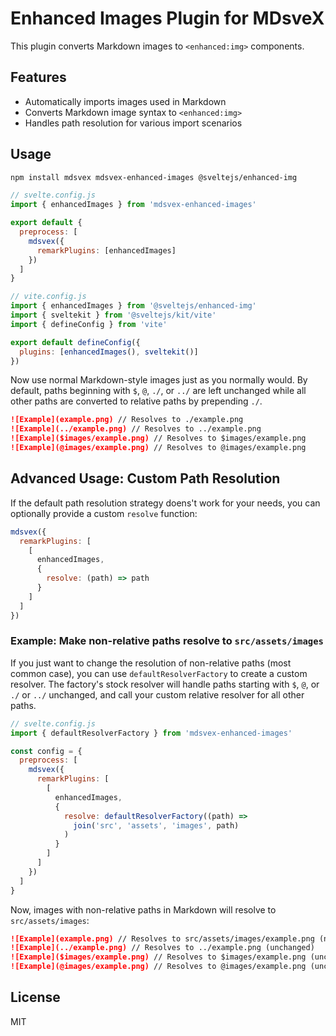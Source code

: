 # Enhanced Images Plugin for MDsveX

This plugin converts Markdown images to `<enhanced:img>` components.

## Features

- Automatically imports images used in Markdown
- Converts Markdown image syntax to `<enhanced:img>`
- Handles path resolution for various import scenarios

## Usage

```bash
npm install mdsvex mdsvex-enhanced-images @sveltejs/enhanced-img
```

```js
// svelte.config.js
import { enhancedImages } from 'mdsvex-enhanced-images'

export default {
  preprocess: [
    mdsvex({
      remarkPlugins: [enhancedImages]
    })
  ]
}
```

```js
// vite.config.js
import { enhancedImages } from '@sveltejs/enhanced-img'
import { sveltekit } from '@sveltejs/kit/vite'
import { defineConfig } from 'vite'

export default defineConfig({
  plugins: [enhancedImages(), sveltekit()]
})
```

Now use normal Markdown-style images just as you normally would. By default, paths beginning with `$`, `@`, `./`, or `../` are left unchanged while all other paths are converted to relative paths by prepending `./`.

```md
![Example](example.png) // Resolves to ./example.png
![Example](../example.png) // Resolves to ../example.png
![Example]($images/example.png) // Resolves to $images/example.png
![Example](@images/example.png) // Resolves to @images/example.png
```

## Advanced Usage: Custom Path Resolution

If the default path resolution strategy doens't work for your needs, you can optionally provide a custom `resolve` function:

```js
mdsvex({
  remarkPlugins: [
    [
      enhancedImages,
      {
        resolve: (path) => path
      }
    ]
  ]
})
```

### Example: Make non-relative paths resolve to `src/assets/images`

If you just want to change the resolution of non-relative paths (most common case), you can use `defaultResolverFactory` to create a custom resolver. The factory's stock resolver will handle paths starting with `$`, `@`, or `./` or `../` unchanged, and call your custom relative resolver for all other paths.

```js
// svelte.config.js
import { defaultResolverFactory } from 'mdsvex-enhanced-images'

const config = {
  preprocess: [
    mdsvex({
      remarkPlugins: [
        [
          enhancedImages,
          {
            resolve: defaultResolverFactory((path) =>
              join('src', 'assets', 'images', path)
            )
          }
        ]
      ]
    })
  ]
}
```

Now, images with non-relative paths in Markdown will resolve to `src/assets/images`:

```md
![Example](example.png) // Resolves to src/assets/images/example.png (new)
![Example](../example.png) // Resolves to ../example.png (unchanged)
![Example]($images/example.png) // Resolves to $images/example.png (unchanged)
![Example](@images/example.png) // Resolves to @images/example.png (unchanged)
```

## License

MIT
